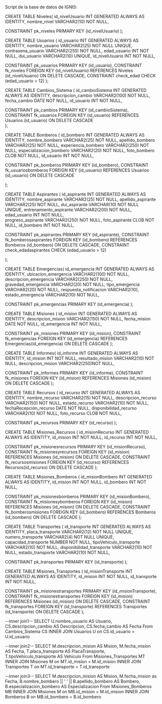 Script de la base de datos de IGNIS:

CREATE TABLE Niveles(
id_nivelUsuario INT GENERATED ALWAYS AS IDENTITY,
nombre_nivel VARCHAR2(10) NOT NULL,

CONSTRAINT pk_niveles PRIMARY KEY (id_nivelUsuario)
);

CREATE TABLE Usuarios (
id_usuario INT GENERATED ALWAYS AS IDENTITY,
nombre_usuario VARCHAR2(25) NOT NULL UNIQUE,
contrasena_usuario VARCHAR2(255) NOT NULL,
edad_usuario INT NOT NULL,
dui_usuario VARCHAR2(10) UNIQUE,
id_nivelUsuario INT NOT NULL,


CONSTRAINT pk_usuarios PRIMARY KEY (id_usuario),
CONSTRAINT fk_niveles FOREIGN KEY (id_nivelUsuario) REFERENCES Niveles (id_nivelUsuario) ON DELETE CASCADE,
CONSTRAINT check_edad CHECK (edad_usuario > 12)
);

CREATE TABLE Cambios_Sistema (
id_cambioSistema INT GENERATED ALWAYS AS IDENTITY,
descripcion_cambio VARCHAR2(100) NOT NULL,	
fecha_cambio DATE NOT NULL,
id_usuario INT NOT NULL,


CONSTRAINT pk_cambios PRIMARY KEY (id_cambioSistema),
CONSTRAINT fk_usuarios FOREIGN KEY (id_usuario) REFERENCES Usuarios (id_usuario) ON DELETE CASCADE   
);

CREATE TABLE Bomberos (
id_bombero INT GENERATED ALWAYS AS IDENTITY,
nombre_bombero VARCHAR2(25) NOT NULL,
apellido_bombero VARCHAR2(25) NOT NULL,
experiencia_bombero VARCHAR2(250) NOT NULL,
especializacion_bombero VARCHAR2(20) NOT NULL,
foto_bombero CLOB NOT NULL,
id_usuario INT NOT NULL,

CONSTRAINT pk_bomberos PRIMARY KEY (id_bombero),
CONSTRAINT fk_usuariosbomberos FOREIGN KEY (id_usuario) REFERENCES Usuarios (id_usuario) ON DELETE CASCADE

);

CREATE TABLE Aspirantes (
id_aspirante INT GENERATED ALWAYS AS IDENTITY,
nombre_aspirante VARCHAR2(25) NOT NULL,
apellido_aspirante VARCHAR2(25) NOT NULL,
dui_aspirante VARCHAR(10) NOT NULL UNIQUE,
entrenamiento_aspirante VARCHAR2(200) NOT NULL,
edad_usuario INT NOT NULL,   
progreso_aspirante VARCHAR2(250) NOT NULL,
foto_aspirante CLOB NOT NULL,
id_bombero INT NOT NULL,

CONSTRAINT pk_aspirantes PRIMARY KEY (id_aspirante),
CONSTRAINT fk_bomberosaspirantes FOREIGN KEY (id_bombero) REFERENCES Bomberos (id_bombero) ON DELETE CASCADE,
CONSTRAINT check_edadaspirantes CHECK (edad_usuario > 12)


);


CREATE TABLE Emergencias(
id_emergencia INT GENERATED ALWAYS AS IDENTITY,
ubicacion_emergencia VARCHAR2(100) NOT NULL,
descripcion_emergencia VARCHAR2(250) NOT NULL,
gravedad_emergencia VARCHAR2(20) NOT NULL,
tipo_emergencia VARCHAR2(20) NOT NULL,
respuesta_notificacion VARCHAR2(10),
estado_emergencia VARCHAR2(10) NOT NULL,

CONSTRAINT pk_emergencias PRIMARY KEY (id_emergencia)
);


CREATE TABLE Misiones (
id_mision INT GENERATED ALWAYS AS IDENTITY,
descripcion_mision VARCHAR2(150) NOT NULL,
fecha_mision DATE NOT NULL,
id_emergencia INT NOT NULL,

CONSTRAINT pk_misiones PRIMARY KEY (id_mision),
CONSTRAINT fk_emergencias FOREIGN KEY (id_emergencia) REFERENCES Emergencias(id_emergencia) ON DELETE CASCADE
);

CREATE TABLE Informes(
id_informe INT GENERATED ALWAYS AS IDENTITY,
id_mision INT NOT NULL,
resultado_mision VARCHAR2(10) NOT NULL,
descripcion_mision VARCHAR2(250)NOT NULL,

CONSTRAINT pk_informes PRIMARY KEY (id_informe),
CONSTRAINT fk_misiones FOREIGN KEY (id_mision) REFERENCES Misiones (id_mision) ON DELETE CASCADE
); 

CREATE TABLE Recursos (
id_recurso INT GENERATED ALWAYS AS IDENTITY,
nombre_recurso VARCHAR2(15) NOT NULL,
descripcion_recurso VARCHAR2(150) NOT NULL,
estado_recurso VARCHAR2(10) NOT NULL,
fechaRecepcion_recurso DATE NOT NULL,
disponibilidad_recurso VARCHAR2(10) NOT NULL,
foto_recurso CLOB NOT NULL,

CONSTRAINT pk_recursos PRIMARY KEY (id_recurso)
);

CREATE TABLE Misiones_Recursos (
id_misionRecurso INT GENERATED ALWAYS AS IDENTITY,
id_mision INT NOT NULL,
id_recurso INT NOT NULL,

CONSTRAINT pk_misionesrecursos PRIMARY KEY (id_misionRecurso),
CONSTRAINT fk_misionesyrecursos FOREIGN KEY (id_mision) REFERENCES Misiones (id_mision) ON DELETE CASCADE,
CONSTRAINT fk_recursosmisiones FOREIGN KEY (id_recurso) REFERENCES Recursos(id_recurso) ON DELETE CASCADE
);

CREATE TABLE Misiones_Bomberos (
id_misionBombero INT GENERATED ALWAYS AS IDENTITY,
id_mision INT NOT NULL,
id_bombero INT NOT NULL,

CONSTRAINT pk_misionesbomberos PRIMARY KEY (id_misionBombero),
CONSTRAINT fk_misionesybomberos FOREIGN KEY (id_mision) REFERENCES Misiones (id_mision) ON DELETE CASCADE,
CONSTRAINT fk_bomberosmisiones FOREIGN KEY (id_bombero) REFERENCES Bomberos (id_bombero) ON DELETE CASCADE
);	

CREATE TABLE Transportes (
id_transporte INT GENERATED ALWAYS AS IDENTITY,
placa_transporte VARCHAR2(12) NOT NULL UNIQUE,
numero_transporte VARCHAR2(4) NOT NULL UNIQUE,
capacidad_transporte NUMBER NOT NULL,
tipoVehiculo_transporte VARCHAR2(10) NOT NULL,
disponibilidad_transporte VARCHAR2(10) NOT NULL,
estado_transporte VARCHAR2(10) NOT NULL,

CONSTRAINT pk_transportes PRIMARY KEY (id_transporte)
);

CREATE TABLE Misiones_Transportes (
id_misionTransporte INT GENERATED ALWAYS AS IDENTITY,
id_mision INT NOT NULL,
id_transporte INT NOT NULL,

CONSTRAINT pk_misionestransportes PRIMARY KEY (id_misionTransporte),
CONSTRAINT fk_misionestransportes FOREIGN KEY (id_mision) REFERENCES Misiones (id_mision) ON DELETE CASCADE,
CONSTRAINT fk_transportes FOREIGN KEY (id_transporte) REFERENCES Transportes (id_transporte) ON DELETE CASCADE
);

--inner join1-- 
SELECT U.nombre_usuario AS Usuario, CS.descripcion_cambio AS Descripcion, CS.fecha_cambio AS Fecha From Cambios_Sistema CS
INNER JOIN Usuarios U on CS.id_usuario = U.id_usuario

--inner join2-- 
SELECT M.descripcion_mision AS Mision, M.fecha_mision AS Fecha, T.placa_transporte AS PlacaTransporte, T.tipoVehiculo_transporte AS Vehiculo From Misiones_Transportes MT
INNER JOIN Misiones M on MT.id_mision = M.id_mision
INNER JOIN Transportes T on MT.id_transporte = T.id_transporte

--inner join3-- 
SELECT M.descripcion_mision AS Mision, M.fecha_mision as Fecha, B.nombre_bombero || ' ' || B.apellido_bombero AS Bombero, B.especializacion_bombero AS Especializacion From Misiones_Bomberos MB
INNER JOIN Misiones M on MB.id_mision = M.id_mision
INNER JOIN Bomberos B on MB.id_bombero = B.id_bombero

